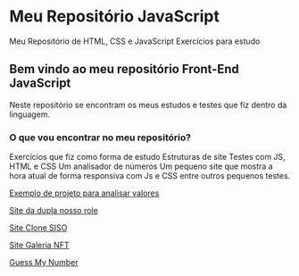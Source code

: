 # Meu Repositório JavaScript
Meu Repositório de HTML, CSS e JavaScript
Exercícios para estudo

## Bem vindo ao meu repositório Front-End JavaScript
Neste repositório se encontram os meus estudos e testes que fiz dentro da linguagem.

### O que vou encontrar no meu repositório?
Exercícios que fiz como forma de estudo 
Estruturas de site
Testes com JS, HTML e CSS
Um analisador de números
Um pequeno site que mostra a hora atual de forma responsiva com Js e CSS
entre outros pequenos testes.


<a href="https://andre26z.github.io/number-analyzer/index.html"> Exemplo de projeto para analisar valores </a>

<a href="https://andre26z.github.io/nossorole/index.html"> Site da dupla nosso role </a>

<a href="https://https://andre26z.github.io/SISO/"> Site Clone SISO </a>

<a href="https://andre26z.github.io/Galeria/"> Site Galeria NFT </a>

<a href="https://andre26z.github.io/guessmynumber/"> Guess My Number </a>

